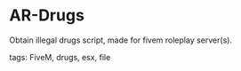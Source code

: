 # AR-Drugs

Obtain illegal drugs script, made for fivem roleplay server(s).

tags: FiveM, drugs, esx, file
